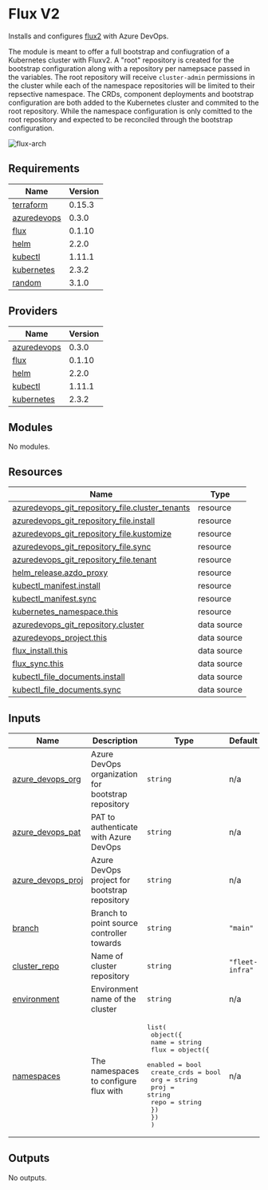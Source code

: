 # Flux V2

Installs and configures [flux2](https://github.com/fluxcd/flux2) with Azure DevOps.

The module is meant to offer a full bootstrap and confiugration of a Kubernetes cluster
with Fluxv2. A "root" repository is created for the bootstrap configuration along with a
repository per namepsace passed in the variables. The root repository will receive `cluster-admin`
permissions in the cluster while each of the namespace repositories will be limited to their
repsective namespace. The CRDs, component deployments and bootstrap configuration are both
added to the Kubernetes cluster and commited to the root repository. While the namespace
configuration is only comitted to the root repository and expected to be reconciled through
the bootstrap configuration.

![flux-arch](../../../assets/fluxcd-v2.jpg)

## Requirements

| Name | Version |
|------|---------|
| <a name="requirement_terraform"></a> [terraform](#requirement\_terraform) | 0.15.3 |
| <a name="requirement_azuredevops"></a> [azuredevops](#requirement\_azuredevops) | 0.3.0 |
| <a name="requirement_flux"></a> [flux](#requirement\_flux) | 0.1.10 |
| <a name="requirement_helm"></a> [helm](#requirement\_helm) | 2.2.0 |
| <a name="requirement_kubectl"></a> [kubectl](#requirement\_kubectl) | 1.11.1 |
| <a name="requirement_kubernetes"></a> [kubernetes](#requirement\_kubernetes) | 2.3.2 |
| <a name="requirement_random"></a> [random](#requirement\_random) | 3.1.0 |

## Providers

| Name | Version |
|------|---------|
| <a name="provider_azuredevops"></a> [azuredevops](#provider\_azuredevops) | 0.3.0 |
| <a name="provider_flux"></a> [flux](#provider\_flux) | 0.1.10 |
| <a name="provider_helm"></a> [helm](#provider\_helm) | 2.2.0 |
| <a name="provider_kubectl"></a> [kubectl](#provider\_kubectl) | 1.11.1 |
| <a name="provider_kubernetes"></a> [kubernetes](#provider\_kubernetes) | 2.3.2 |

## Modules

No modules.

## Resources

| Name | Type |
|------|------|
| [azuredevops_git_repository_file.cluster_tenants](https://registry.terraform.io/providers/xenitab/azuredevops/0.3.0/docs/resources/git_repository_file) | resource |
| [azuredevops_git_repository_file.install](https://registry.terraform.io/providers/xenitab/azuredevops/0.3.0/docs/resources/git_repository_file) | resource |
| [azuredevops_git_repository_file.kustomize](https://registry.terraform.io/providers/xenitab/azuredevops/0.3.0/docs/resources/git_repository_file) | resource |
| [azuredevops_git_repository_file.sync](https://registry.terraform.io/providers/xenitab/azuredevops/0.3.0/docs/resources/git_repository_file) | resource |
| [azuredevops_git_repository_file.tenant](https://registry.terraform.io/providers/xenitab/azuredevops/0.3.0/docs/resources/git_repository_file) | resource |
| [helm_release.azdo_proxy](https://registry.terraform.io/providers/hashicorp/helm/2.2.0/docs/resources/release) | resource |
| [kubectl_manifest.install](https://registry.terraform.io/providers/gavinbunney/kubectl/1.11.1/docs/resources/manifest) | resource |
| [kubectl_manifest.sync](https://registry.terraform.io/providers/gavinbunney/kubectl/1.11.1/docs/resources/manifest) | resource |
| [kubernetes_namespace.this](https://registry.terraform.io/providers/hashicorp/kubernetes/2.3.2/docs/resources/namespace) | resource |
| [azuredevops_git_repository.cluster](https://registry.terraform.io/providers/xenitab/azuredevops/0.3.0/docs/data-sources/git_repository) | data source |
| [azuredevops_project.this](https://registry.terraform.io/providers/xenitab/azuredevops/0.3.0/docs/data-sources/project) | data source |
| [flux_install.this](https://registry.terraform.io/providers/fluxcd/flux/0.1.10/docs/data-sources/install) | data source |
| [flux_sync.this](https://registry.terraform.io/providers/fluxcd/flux/0.1.10/docs/data-sources/sync) | data source |
| [kubectl_file_documents.install](https://registry.terraform.io/providers/gavinbunney/kubectl/1.11.1/docs/data-sources/file_documents) | data source |
| [kubectl_file_documents.sync](https://registry.terraform.io/providers/gavinbunney/kubectl/1.11.1/docs/data-sources/file_documents) | data source |

## Inputs

| Name | Description | Type | Default | Required |
|------|-------------|------|---------|:--------:|
| <a name="input_azure_devops_org"></a> [azure\_devops\_org](#input\_azure\_devops\_org) | Azure DevOps organization for bootstrap repository | `string` | n/a | yes |
| <a name="input_azure_devops_pat"></a> [azure\_devops\_pat](#input\_azure\_devops\_pat) | PAT to authenticate with Azure DevOps | `string` | n/a | yes |
| <a name="input_azure_devops_proj"></a> [azure\_devops\_proj](#input\_azure\_devops\_proj) | Azure DevOps project for bootstrap repository | `string` | n/a | yes |
| <a name="input_branch"></a> [branch](#input\_branch) | Branch to point source controller towards | `string` | `"main"` | no |
| <a name="input_cluster_repo"></a> [cluster\_repo](#input\_cluster\_repo) | Name of cluster repository | `string` | `"fleet-infra"` | no |
| <a name="input_environment"></a> [environment](#input\_environment) | Environment name of the cluster | `string` | n/a | yes |
| <a name="input_namespaces"></a> [namespaces](#input\_namespaces) | The namespaces to configure flux with | <pre>list(<br>    object({<br>      name = string<br>      flux = object({<br>        enabled     = bool<br>        create_crds = bool<br>        org         = string<br>        proj        = string<br>        repo        = string<br>      })<br>    })<br>  )</pre> | n/a | yes |

## Outputs

No outputs.
